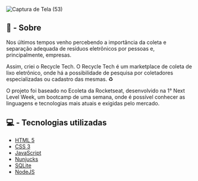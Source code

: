 
![Captura de Tela (53)](https://user-images.githubusercontent.com/61589484/90694851-b7132380-e24f-11ea-8d4f-c2759166466f.png)



<h2>📘 - Sobre</h2>

Nos últimos tempos venho percebendo a importância da coleta e separação adequada de resíduos eletrônicos por pessoas e, principalmente, empresas. 

Assim, criei o Recycle Tech. O Recycle Tech é um marketplace de coleta de lixo eletrônico, onde há a possibilidade de pesquisa por coletadores especializadas ou cadastro das mesmas. ♻

 O projeto foi baseado no Ecoleta da Rocketseat, desenvolvido na 1° Next Level Week, um bootcamp de uma semana, onde é possível conhecer as linguagens e tecnologias mais atuais e exigidas pelo mercado. 

<h2>💻 - Tecnologias utilizadas </h2>

<ul>
<li>
<a href = 'https://developer.mozilla.org/pt-BR/docs/Web/HTML'>HTML 5 </a>
</li>
<li>
<a href = 'https://developer.mozilla.org/pt-BR/docs/Web/CSS'>CSS 3 </a>
</li>
<li>
<a href = 'https://developer.mozilla.org/pt-BR/docs/Web/JavaScript'>JavaScript </a>
</li>
<li>
<a href = 'https://mozilla.github.io/nunjucks/'>Nunjucks</a>
</li>
<li>
<a href = 'https://www.sqlite.org/index.html'>SQLite</a>
</li>
  <li>
<a href = 'https://nodejs.org/en/'>NodeJS</a>
</li>
</ul>
